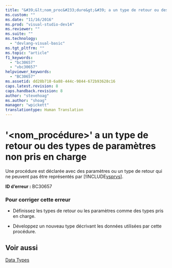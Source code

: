 ```yaml
---
title: "&#39;&lt;nom_proc&#233;dure&gt;&#39; a un type de retour ou des types de param&#232;tres non pris en charge | Microsoft Docs"
ms.custom: ""
ms.date: "11/16/2016"
ms.prod: "visual-studio-dev14"
ms.reviewer: ""
ms.suite: ""
ms.technology: 
  - "devlang-visual-basic"
ms.tgt_pltfrm: ""
ms.topic: "article"
f1_keywords: 
  - "bc30657"
  - "vbc30657"
helpviewer_keywords: 
  - "BC30657"
ms.assetid: dd28b718-6a88-444c-9844-672b93628c16
caps.latest.revision: 8
caps.handback.revision: 8
author: "stevehoag"
ms.author: "shoag"
manager: "wpickett"
translationtype: Human Translation
---
```

# &#39;&lt;nom_proc&#233;dure&gt;&#39; a un type de retour ou des types de param&#232;tres non pris en charge
Une procédure est déclarée avec des paramètres ou un type de retour qui ne peuvent pas être représentés par [!INCLUDE[vsprvs](../../csharp/includes/vsprvs_md.md)].  
  
 **ID d’erreur :** BC30657  
  
### Pour corriger cette erreur  
  
-   Définissez les types de retour ou les paramètres comme des types pris en charge.  
  
-   Développez un nouveau type décrivant les données utilisées par cette procédure.  
  
## Voir aussi  
 [Data Types](../../visual-basic/language-reference/data-types/data-type-summary.md)
